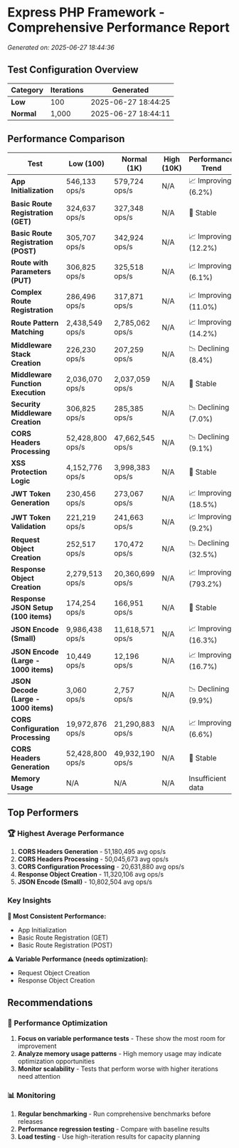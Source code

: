 # Express PHP Framework - Comprehensive Performance Report

*Generated on: 2025-06-27 18:44:36*

## Test Configuration Overview

| Category | Iterations | Generated |
|----------|------------|-----------|
| **Low** | 100 | 2025-06-27 18:44:25 |
| **Normal** | 1,000 | 2025-06-27 18:44:11 |

## Performance Comparison

| Test | Low (100) | Normal (1K) | High (10K) | Performance Trend |
|------|-----------|-------------|------------|-------------------|
| **App Initialization** | 546,133 ops/s | 579,724 ops/s | N/A | 📈 Improving (6.2%) |
| **Basic Route Registration (GET)** | 324,637 ops/s | 327,348 ops/s | N/A | 🔄 Stable |
| **Basic Route Registration (POST)** | 305,707 ops/s | 342,924 ops/s | N/A | 📈 Improving (12.2%) |
| **Route with Parameters (PUT)** | 306,825 ops/s | 325,518 ops/s | N/A | 📈 Improving (6.1%) |
| **Complex Route Registration** | 286,496 ops/s | 317,871 ops/s | N/A | 📈 Improving (11.0%) |
| **Route Pattern Matching** | 2,438,549 ops/s | 2,785,062 ops/s | N/A | 📈 Improving (14.2%) |
| **Middleware Stack Creation** | 226,230 ops/s | 207,259 ops/s | N/A | 📉 Declining (8.4%) |
| **Middleware Function Execution** | 2,036,070 ops/s | 2,037,059 ops/s | N/A | 🔄 Stable |
| **Security Middleware Creation** | 306,825 ops/s | 285,385 ops/s | N/A | 📉 Declining (7.0%) |
| **CORS Headers Processing** | 52,428,800 ops/s | 47,662,545 ops/s | N/A | 📉 Declining (9.1%) |
| **XSS Protection Logic** | 4,152,776 ops/s | 3,998,383 ops/s | N/A | 🔄 Stable |
| **JWT Token Generation** | 230,456 ops/s | 273,067 ops/s | N/A | 📈 Improving (18.5%) |
| **JWT Token Validation** | 221,219 ops/s | 241,663 ops/s | N/A | 📈 Improving (9.2%) |
| **Request Object Creation** | 252,517 ops/s | 170,472 ops/s | N/A | 📉 Declining (32.5%) |
| **Response Object Creation** | 2,279,513 ops/s | 20,360,699 ops/s | N/A | 📈 Improving (793.2%) |
| **Response JSON Setup (100 items)** | 174,254 ops/s | 166,951 ops/s | N/A | 🔄 Stable |
| **JSON Encode (Small)** | 9,986,438 ops/s | 11,618,571 ops/s | N/A | 📈 Improving (16.3%) |
| **JSON Encode (Large - 1000 items)** | 10,449 ops/s | 12,196 ops/s | N/A | 📈 Improving (16.7%) |
| **JSON Decode (Large - 1000 items)** | 3,060 ops/s | 2,757 ops/s | N/A | 📉 Declining (9.9%) |
| **CORS Configuration Processing** | 19,972,876 ops/s | 21,290,883 ops/s | N/A | 📈 Improving (6.6%) |
| **CORS Headers Generation** | 52,428,800 ops/s | 49,932,190 ops/s | N/A | 🔄 Stable |
| **Memory Usage** | N/A | N/A | N/A | Insufficient data |

## Top Performers

### 🏆 Highest Average Performance

1. **CORS Headers Generation** - 51,180,495 avg ops/s
2. **CORS Headers Processing** - 50,045,673 avg ops/s
3. **CORS Configuration Processing** - 20,631,880 avg ops/s
4. **Response Object Creation** - 11,320,106 avg ops/s
5. **JSON Encode (Small)** - 10,802,504 avg ops/s

### Key Insights

**🎯 Most Consistent Performance:**
- App Initialization
- Basic Route Registration (GET)
- Basic Route Registration (POST)

**⚠️ Variable Performance (needs optimization):**
- Request Object Creation
- Response Object Creation

## Recommendations

### 🚀 Performance Optimization

1. **Focus on variable performance tests** - These show the most room for improvement
2. **Analyze memory usage patterns** - High memory usage may indicate optimization opportunities
3. **Monitor scalability** - Tests that perform worse with higher iterations need attention

### 📊 Monitoring

1. **Regular benchmarking** - Run comprehensive benchmarks before releases
2. **Performance regression testing** - Compare with baseline results
3. **Load testing** - Use high-iteration results for capacity planning

